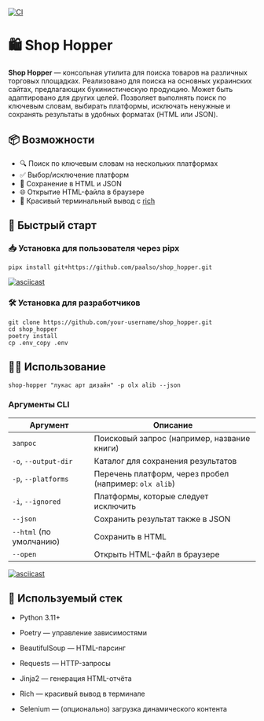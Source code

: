 [![CI](https://github.com/paalso/shop_hopper/actions/workflows/ci.yml/badge.svg)](https://github.com/paalso/shop_hopper/actions/workflows/ci.yml)

# 🛍️ Shop Hopper

**Shop Hopper** — консольная утилита для поиска товаров на различных торговых площадках. Реализовано для поиска на основных украинских сайтах, предлагающих букинистическую продукцию. Может быть адаптировано для других целей. Позволяет выполнять поиск по ключевым словам, выбирать платформы, исключать ненужные и сохранять результаты в удобных форматах (HTML или JSON).

## 📦 Возможности

- 🔍 Поиск по ключевым словам на нескольких платформах
- ✅ Выбор/исключение платформ
- 📄 Сохранение в HTML и JSON
- 🌐 Открытие HTML-файла в браузере
- 🎨 Красивый терминальный вывод с [rich](https://github.com/Textualize/rich)

## 🚀 Быстрый старт

### 📥 Установка для пользователя через pipx

```
pipx install git+https://github.com/paalso/shop_hopper.git
```

[![asciicast](https://asciinema.org/a/7SI7dVJ05K2ISqcq7pvVzR7F1.svg)](https://asciinema.org/a/7SI7dVJ05K2ISqcq7pvVzR7F1)


### 🛠️ Установка для разработчиков
```
git clone https://github.com/your-username/shop_hopper.git
cd shop_hopper
poetry install
cp .env_copy .env
```

## 🧑‍💻 Использование

```
shop-hopper "лукас арт дизайн" -p olx alib --json
```

### Аргументы CLI
| Аргумент                | Описание                                               |
| ----------------------- | ------------------------------------------------------ |
| `запрос`                | Поисковый запрос (например, название книги)            |
| `-o`, `--output-dir`    | Каталог для сохранения результатов                     |
| `-p`, `--platforms`     | Перечень платформ, через пробел (например: `olx alib`) |
| `-i`, `--ignored`       | Платформы, которые следует исключить                   |
| `--json`                | Сохранить результат также в JSON                       |
| `--html` (по умолчанию) | Сохранить в HTML                                       |
| `--open`                | Открыть HTML-файл в браузере                           |

[![asciicast](https://asciinema.org/a/FmcoymVX0ePRSQKQpcyJYXNh6.svg)](https://asciinema.org/a/FmcoymVX0ePRSQKQpcyJYXNh6)


## 🧱 Используемый стек

- Python 3.11+

- Poetry — управление зависимостями

- BeautifulSoup — HTML-парсинг

- Requests — HTTP-запросы

- Jinja2 — генерация HTML-отчёта

- Rich — красивый вывод в терминале

- Selenium — (опционально) загрузка динамического контента

